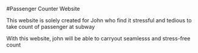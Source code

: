 #Passenger Counter Website

This website is solely created for John who find it stressful and tedious to take count of passenger at subway

With this website, john will be able to carryout seamlesss and stress-free count
